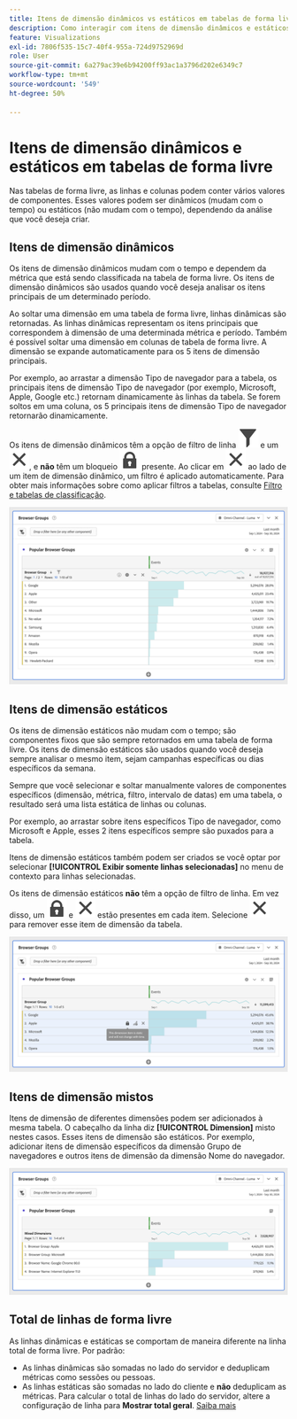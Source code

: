 ```yaml
---
title: Itens de dimensão dinâmicos vs estáticos em tabelas de forma livre
description: Como interagir com itens de dimensão dinâmicos e estáticos em tabelas
feature: Visualizations
exl-id: 7806f535-15c7-40f4-955a-724d9752969d
role: User
source-git-commit: 6a279ac39e6b94200ff93ac1a3796d202e6349c7
workflow-type: tm+mt
source-wordcount: '549'
ht-degree: 50%

---
```


# Itens de dimensão dinâmicos e estáticos em tabelas de forma livre

Nas tabelas de forma livre, as linhas e colunas podem conter vários valores de componentes. Esses valores podem ser dinâmicos (mudam com o tempo) ou estáticos (não mudam com o tempo), dependendo da análise que você deseja criar.

## Itens de dimensão dinâmicos

Os itens de dimensão dinâmicos mudam com o tempo e dependem da métrica que está sendo classificada na tabela de forma livre. Os itens de dimensão dinâmicos são usados quando você deseja analisar os itens principais de um determinado período.

Ao soltar uma dimensão em uma tabela de forma livre, linhas dinâmicas são retornadas. As linhas dinâmicas representam os itens principais que correspondem à dimensão de uma determinada métrica e período. Também é possível soltar uma dimensão em colunas de tabela de forma livre. A dimensão se expande automaticamente para os 5 itens de dimensão principais.

Por exemplo, ao arrastar a dimensão Tipo de navegador para a tabela, os principais itens de dimensão Tipo de navegador (por exemplo, Microsoft, Apple, Google etc.) retornam dinamicamente às linhas da tabela. Se forem soltos em uma coluna, os 5 principais itens de dimensão Tipo de navegador retornarão dinamicamente.

Os itens de dimensão dinâmicos têm a opção de filtro de linha ![Filtro](/help/assets/icons/Filter.svg) e um ![Fechamento](/help/assets/icons/Close.svg), e **não** têm um bloqueio ![BloqueioFechado](/help/assets/icons/LockClosed.svg) presente. <!--do they have the lock icon? --> Ao clicar em ![Fechar](/help/assets/icons/Close.svg) ao lado de um item de dimensão dinâmico, um filtro é aplicado automaticamente. Para obter mais informações sobre como aplicar filtros a tabelas, consulte [Filtro e tabelas de classificação](/help/analysis-workspace/visualizations/freeform-table/filter-and-sort.md).


![Uma Tabela de Forma Livre que destaca o ícone de filtro.](assets/dynamic-items.png)

## Itens de dimensão estáticos

Os itens de dimensão estáticos não mudam com o tempo; são componentes fixos que são sempre retornados em uma tabela de forma livre. Os itens de dimensão estáticos são usados quando você deseja sempre analisar o mesmo item, sejam campanhas específicas ou dias específicos da semana.

Sempre que você selecionar e soltar manualmente valores de componentes específicos (dimensão, métrica, filtro, intervalo de datas) em uma tabela, o resultado será uma lista estática de linhas ou colunas.

Por exemplo, ao arrastar sobre itens específicos Tipo de navegador, como Microsoft e Apple, esses 2 itens específicos sempre são puxados para a tabela.

Itens de dimensão estáticos também podem ser criados se você optar por selecionar **[!UICONTROL Exibir somente linhas selecionadas]** no menu de contexto para linhas selecionadas.

Os itens de dimensão estáticos **não** têm a opção de filtro de linha. Em vez disso, um ![LockClosed](/help/assets/icons/LockClosed.svg) e ![Close](/help/assets/icons/Close.svg) estão presentes em cada item. Selecione ![Fechar](/help/assets/icons/Close.svg) para remover esse item de dimensão da tabela.

![Uma Tabela de Forma Livre mostrando o Tipo de Navegador e a linha Microsoft com um ícone de bloqueio observação: Este item de dimensão é estático e não será alterado com o tempo.](assets/static-items.png)

## Itens de dimensão mistos

Itens de dimensão de diferentes dimensões podem ser adicionados à mesma tabela. O cabeçalho da linha diz **[!UICONTROL Dimension]** misto nestes casos. Esses itens de dimensão são estáticos. Por exemplo, adicionar itens de dimensão específicos da dimensão Grupo de navegadores e outros itens de dimensão da dimensão Nome do navegador.

![Uma Tabela de Forma Livre que destaca a coluna Dimension mista.](assets/mixed-dimensions.png)

## Total de linhas de forma livre

As linhas dinâmicas e estáticas se comportam de maneira diferente na linha total de forma livre. Por padrão:

* As linhas dinâmicas são somadas no lado do servidor e deduplicam métricas como sessões ou pessoas.
* As linhas estáticas são somadas no lado do cliente e **não** deduplicam as métricas. Para calcular o total de linhas do lado do servidor, altere a configuração de linha para **Mostrar total geral**. [Saiba mais](https://experienceleague.adobe.com/docs/analytics/analyze/analysis-workspace/visualizations/freeform-table/workspace-totals.html?lang=pt-BR)
